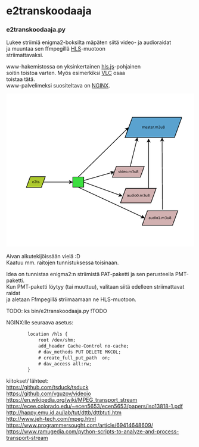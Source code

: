 # e2transkoodaaja 
  
  ### e2transkoodaaja.py  
  Lukee striimiä enigma2-boksilta mäpäten siitä video- ja audioraidat  
  ja muuntaa sen ffmpegillä [HLS](https://en.wikipedia.org/wiki/HTTP_Live_Streaming)-muotoon  
  striimattavaksi.  

  www-hakemistossa on yksinkertainen [hls.js](https://github.com/video-dev/hls.js/)-pohjainen  
  soitin toistoa varten. Myös esimerkiksi [VLC](https://www.videolan.org/vlc/) osaa  
  toistaa tätä.  
  www-palvelimeksi suositeltava on [NGINX](https://www.nginx.com/).


    




![](https://raw.githubusercontent.com/janttari/enigma2transkoodaaja/main/DOC/kaavio.png)  


Aivan alkutekijöissään vielä :D  
Kaatuu mm. raitojen tunnistuksessa toisinaan.  
  
  
Idea on tunnistaa enigma2:n striimistä PAT-paketti ja sen perusteella PMT-paketti.  
Kun PMT-paketti löytyy (tai muuttuu), valitaan siitä edelleen striimattavat raidat  
ja aletaan Ffmpegillä striimaamaan ne HLS-muotoon.  
  



TODO:  ks bin/e2transkoodaaja.py !TODO  


NGINX:lle seuraava asetus:
```
        location /hls {
            root /dev/shm;
            add_header Cache-Control no-cache;
            # dav_methods PUT DELETE MKCOL;
            # create_full_put_path  on;
            # dav_access all:rw;
        }
```





kiitokset/ lähteet:  
https://github.com/tsduck/tsduck  
https://github.com/vguzov/videoio  
https://en.wikipedia.org/wiki/MPEG_transport_stream  
https://ecee.colorado.edu/~ecen5653/ecen5653/papers/iso13818-1.pdf  
http://happy.emu.id.au/lab/tut/dttb/dttbtuti.htm  
http://www.jeh-tech.com/mpeg.html  
https://www.programmersought.com/article/69414648609/  
https://www.ramugedia.com/python-scripts-to-analyze-and-process-transport-stream  



